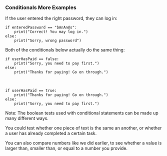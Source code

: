 ### Conditionals More Examples

If the user entered the right password, they can log in:

	if enteredPassword == "bAnAn@s":
		print("Correct! You may log in.")
    else:
        print("Sorry, wrong password")

Both of the conditionals below actually do the same thing:

    if userHasPaid == false:
        print("Sorry, you need to pay first.")
    else:
        print("Thanks for paying! Go on through.")

&nbsp;

    if userHasPaid == true:
        print("Thanks for paying! Go on through.")
    else:
        print("Sorry, you need to pay first.")


Note:
The boolean tests used with conditional statements can be made up many different ways.

You could test whether one piece of text is the same an another, or whether a user has already completed a certain task.

You can also compare numbers like we did earlier, to see whether a value is larger than, smaller than, or equal to a number you provide.